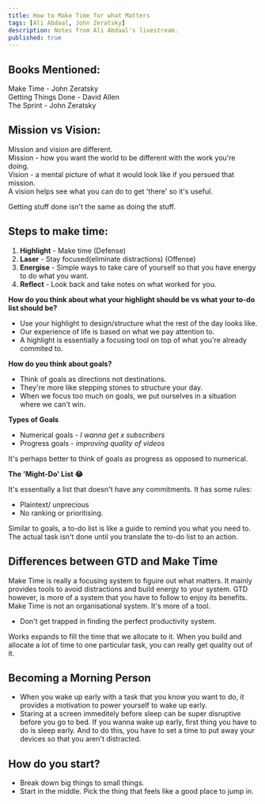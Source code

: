 ```yaml
---
title: How to Make Time for what Matters
tags: [Ali Abdaal, John Zeratsky]
description: Notes from Ali Abdaal's livestream.
published: true
---
```


## Books Mentioned:
Make Time - John Zeratsky <br />
Getting Things Done - David Allen<br />
The Sprint - John Zeratsky <br />

## Mission vs Vision:
Mission and vision are different. <br />
Mission - how you want the world to be different with the work you're doing. <br />
Vision - a mental picture of what it would look like if you persued that mission. <br />
A vision helps see what you can do to get 'there' so it's useful. <br />

Getting stuff done isn't the same as doing the stuff. <br />

## Steps to make time:
1) <strong>Highlight</strong> - Make time (Defense) <br />
2) <strong>Laser</strong> - Stay focused(eliminate distractions) (Offense) <br />
3) <strong>Energise</strong> - Simple ways to take care of yourself so that you have energy to do what you want. <br />
4) <strong>Reflect</strong> - Look back and take notes on what worked for you. <br />

<strong>How do you think about what your highlight should be vs what your to-do list should be? </strong><br />
 - Use your highlight to design/structure what the rest of the day looks like. <br />
 - Our experience of life is based on what we pay attention to. <br />
 - A highlight is essentially a focusing tool on top of what you're already commited to. <br />
 
<strong>How do you think about goals? </strong><br />
 - Think of goals as directions not destinations. <br />
 - They're more like stepping stones to structure your day. <br />
 - When we focus too much on goals, we put ourselves in a situation where we can't win.<br />

 <strong> Types of Goals</strong><br />
 - Numerical goals - <i>I wanna get x subscribers</i> <br />
 - Progress goals - <i>improving quality of videos</i><br />
 
 It's perhaps better to think of goals as progress as opposed to numerical.<br />
 
 <strong>The 'Might-Do' List 😂</strong><br />
 
 It's essentially a list that doesn't have any commitments. 
 It has some rules:
 - Plaintext/ unprecious
 - No ranking or prioritising.<br />
 
 Similar to goals, a to-do list is like a guide to remind you what you need to. The actual task isn't done until you translate the to-do list to an action. <br />
 
## Differences between GTD and Make Time
Make Time is really a focusing system to figuire out what matters. It mainly provides tools to avoid distractions and build energy to your system. GTD however, is more of a system that you have to follow to enjoy its benefits. Make Time is not an organisational system. It's more of a tool. <br />
 
 - Don't get trapped in finding the perfect productivity system.

Works expands to fill the time that we allocate to it.
When you build and allocate a lot of time to one particular task, you can really get quality out of it.

## Becoming a Morning Person
 - When you wake up early with a task that you know you want to do, it provides a motivation to power yourself to wake up early. <br />
 - Staring at a screen immeditely before sleep can be super disruptive before you go to bed. If you wanna wake up early, first thing you have to do is sleep early. And to do this, you have to set a time to put away your devices so that you aren't distracted. <br />
 
## How do you start?
 - Break down big things to small things.<br />
 - Start in the middle. Pick the thing that feels like a good place to jump in. <br />
